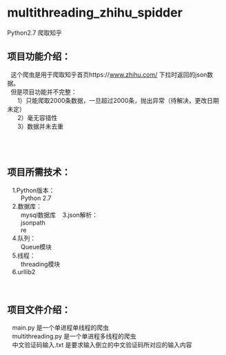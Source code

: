# multithreading_zhihu_spidder
Python2.7 爬取知乎

项目功能介绍：
---------
   这个爬虫是用于爬取知乎首页https://www.zhihu.com/ 下拉时返回的json数据。<br>
   但是项目功能并不完整：<br>
       1）只能爬取2000条数据，一旦超过2000条，抛出异常（待解决，更改日期未定）<br>
       2）毫无容错性<br>
       3）数据并未去重<br>
<br><br><br>

项目所需技术：
---------
    1.Python版本：<br>
         Python 2.7<br>
    2.数据库：<br>
         mysql数据库
    3.json解析：<br>
         jsonpath<br>
         re<br>
    4.队列：<br>
         Queue模块<br>
    5.线程：<br>
         threading模块<br>
    6.urllib2
<br><br><br>

项目文件介绍：
---------
    main.py 是一个单进程单线程的爬虫<br>
    multithreading.py 是一个单进程多线程的爬虫<br>
    中文验证码输入.txt 是要求输入倒立的中文验证码所对应的输入内容<br>
<br><br><br>
